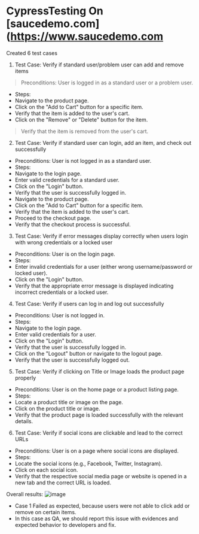 # CypressTesting On [saucedemo.com](https://www.saucedemo.com
Created 6 test cases 
1. Test Case: Verify if standard user/problem user can add and remove items
> Preconditions: User is logged in as a standard user or a problem user.
- Steps:
- Navigate to the product page.
- Click on the "Add to Cart" button for a specific item.
- Verify that the item is added to the user's cart.
- Click on the "Remove" or "Delete" button for the item.
> Verify that the item is removed from the user's cart.

2. Test Case: Verify if standard user can login, add an item, and check out successfully
- Preconditions: User is not logged in as a standard user.
- Steps:
- Navigate to the login page.
- Enter valid credentials for a standard user.
- Click on the "Login" button.
- Verify that the user is successfully logged in.
- Navigate to the product page.
- Click on the "Add to Cart" button for a specific item.
- Verify that the item is added to the user's cart.
- Proceed to the checkout page.
- Verify that the checkout process is successful.
3. Test Case: Verify if error messages display correctly when users login with wrong credentials or a locked user

- Preconditions: User is on the login page.
- Steps:
- Enter invalid credentials for a user (either wrong username/password or locked user).
- Click on the "Login" button.
- Verify that the appropriate error message is displayed indicating incorrect credentials or a locked user.

4. Test Case: Verify if users can log in and log out successfully

- Preconditions: User is not logged in.
- Steps:
- Navigate to the login page.
- Enter valid credentials for a user.
- Click on the "Login" button.
- Verify that the user is successfully logged in.
- Click on the "Logout" button or navigate to the logout page.
- Verify that the user is successfully logged out.

5. Test Case: Verify if clicking on Title or Image loads the product page properly

- Preconditions: User is on the home page or a product listing page.
- Steps:
- Locate a product title or image on the page.
- Click on the product title or image.
- Verify that the product page is loaded successfully with the relevant details.

6. Test Case: Verify if social icons are clickable and lead to the correct URLs

- Preconditions: User is on a page where social icons are displayed.
- Steps:
- Locate the social icons (e.g., Facebook, Twitter, Instagram).
- Click on each social icon.
- Verify that the respective social media page or website is opened in a new tab and the correct URL is loaded.

Overall results: 
![image](https://github.com/huysam11/CypressTesting/assets/99052999/b4331497-cf97-41c8-8851-c43fbaeaad1c)
- Case 1 Failed as expected, because users were not able to click add or remove on certain items. 
- In this case as QA, we should report this issue with evidences and expected behavior to developers and fix.  
